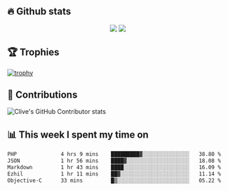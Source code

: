 ## &#128293; Github stats

<!-- GitHub Readme Streak Stats - https://github.com/DenverCoder1/github-readme-streak-stats -->
<p align="center">

<picture>
  <source 
    srcset="https://github-readme-stats.vercel.app/api?username=clivewalkden&count_private=true&show_icons=true&theme=darcula"
    media="(prefers-color-scheme: dark)"
  />
  <source
    srcset="https://github-readme-stats.vercel.app/api?username=clivewalkden&count_private=true&show_icons=true&theme=calm"
    media="(prefers-color-scheme: light), (prefers-color-scheme: no-preference)"
  />
  <img src="https://github-readme-stats.vercel.app/api?username=clivewalkden&count_private=true&show_icons=true&theme=darcula" />
</picture>

<a href="https://git.io/streak-stats" target="_blank">
  <img src="http://github-readme-streak-stats.herokuapp.com?user=clivewalkden&theme=darcula&date_format=j%20M%5B%20Y%5D" />
</a>

</p>

## &#127942; Trophies
[![trophy](https://github-profile-trophy.vercel.app/?username=clivewalkden&theme=onedark)](https://github.com/clivewalkden/github-profile-trophy)

## &#129309; Contributions
![Clive's GitHub Contributor stats](https://github-contributor-stats.vercel.app/api?username=clivewalkden)

## &#128202; This week I spent my time on
<!--START_SECTION:waka-->

```txt
PHP              4 hrs 9 mins    █████████▓░░░░░░░░░░░░░░░   38.80 %
JSON             1 hr 56 mins    ████▓░░░░░░░░░░░░░░░░░░░░   18.08 %
Markdown         1 hr 43 mins    ████░░░░░░░░░░░░░░░░░░░░░   16.09 %
Ezhil            1 hr 11 mins    ██▓░░░░░░░░░░░░░░░░░░░░░░   11.14 %
Objective-C      33 mins         █▒░░░░░░░░░░░░░░░░░░░░░░░   05.22 %
```

<!--END_SECTION:waka-->
